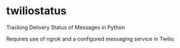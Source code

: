 # twiliostatus
 Tracking Delivery Status of Messages in Python 

Requires use of ngrok and a configured messaging service in Twilio
